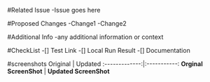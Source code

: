 #Related Issue
-Issue goes here

#Proposed Changes
-Change1
-Change2

#Additional Info
-any additional information or context

#CheckList
-[] Test Link
-[] Local Run Result
-[] Documentation

#screenshots
Original       | Updated
:-------------:|:-----------:
**Orginal ScreenShot** | **Updated ScreenShot**
